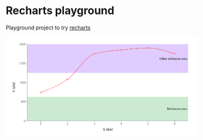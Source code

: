 # Recharts playground

Playground project to try [recharts](http://recharts.org)

![Screenshot](./public/recharts-playground.png)

